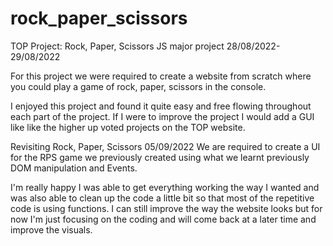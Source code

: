 # rock_paper_scissors
TOP Project: Rock, Paper, Scissors JS major project     28/08/2022-29/08/2022

For this project we were required to create a website from scratch where you could play a game of rock, paper, scissors
    in the console. 

I enjoyed this project and found it quite easy and free flowing throughout each part of the project.
If I were to improve the project I would add a GUI like like the higher up voted projects on the TOP website.


Revisiting Rock, Paper, Scissors                        05/09/2022
We are required to create a UI for the RPS game we previously created using what we learnt previously
    DOM manipulation and Events.

I'm really happy I was able to get everything working the way I wanted and was also able to clean up the code a little bit
    so that most of the repetitive code is using functions. I can still improve the way the website looks but for now I'm
    just focusing on the coding and will come back at a later time and improve the visuals.